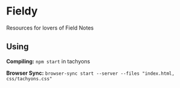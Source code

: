 # Fieldy

Resources for lovers of Field Notes

## Using

**Compiling:** `npm start` in tachyons

**Browser Sync:** `browser-sync start --server --files "index.html, css/tachyons.css"`
